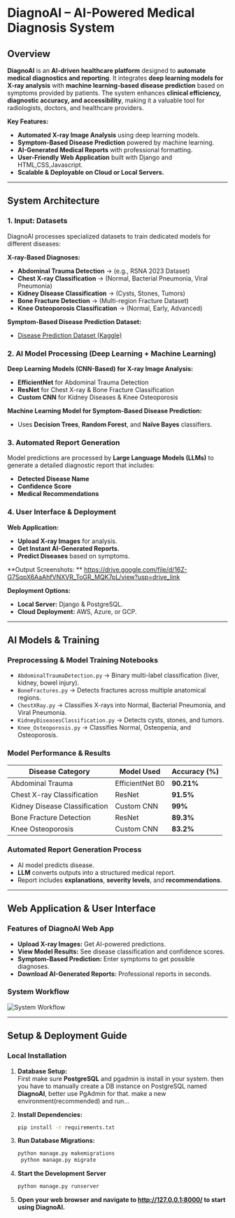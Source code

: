 # **DiagnoAI – AI-Powered Medical Diagnosis System**

## **Overview**

**DiagnoAI** is an **AI-driven healthcare platform** designed to **automate medical diagnostics and reporting**. It integrates **deep learning models for X-ray analysis** with **machine learning-based disease prediction** based on symptoms provided by patients. The system enhances **clinical efficiency, diagnostic accuracy, and accessibility**, making it a valuable tool for radiologists, doctors, and healthcare providers.

**Key Features:**

- **Automated X-ray Image Analysis** using deep learning models.
- **Symptom-Based Disease Prediction** powered by machine learning.
- **AI-Generated Medical Reports** with professional formatting.
- **User-Friendly Web Application** built with Django and HTML,CSS,Javascript.
- **Scalable & Deployable on Cloud or Local Servers.**

---

## **System Architecture**

### **1. Input: Datasets**

DiagnoAI processes specialized datasets to train dedicated models for different diseases:

**X-ray-Based Diagnoses:**

- **Abdominal Trauma Detection** → (e.g., RSNA 2023 Dataset)
- **Chest X-ray Classification** → (Normal, Bacterial Pneumonia, Viral Pneumonia)
- **Kidney Disease Classification** → (Cysts, Stones, Tumors)
- **Bone Fracture Detection** → (Multi-region Fracture Dataset)
- **Knee Osteoporosis Classification** → (Normal, Early, Advanced)

**Symptom-Based Disease Prediction Dataset:**

- [Disease Prediction Dataset (Kaggle)](https://www.kaggle.com/neelima98/disease-prediction-using-machine-learning)

### **2. AI Model Processing (Deep Learning + Machine Learning)**

**Deep Learning Models (CNN-Based) for X-ray Image Analysis:**

- **EfficientNet** for Abdominal Trauma Detection
- **ResNet** for Chest X-ray & Bone Fracture Classification
- **Custom CNN** for Kidney Diseases & Knee Osteoporosis

**Machine Learning Model for Symptom-Based Disease Prediction:**

- Uses **Decision Trees**, **Random Forest**, and **Naïve Bayes** classifiers.

### **3. Automated Report Generation**

Model predictions are processed by **Large Language Models (LLMs)** to generate a detailed diagnostic report that includes:

- **Detected Disease Name**
- **Confidence Score**
- **Medical Recommendations**

### **4. User Interface & Deployment**

**Web Application:**

- **Upload X-ray Images** for analysis.
- **Get Instant AI-Generated Reports.**
- **Predict Diseases** based on symptoms.

**Output Screenshots: **
https://drive.google.com/file/d/16Z-G7SqpX6AaAhfVNXVR_ToGR_MQK7pL/view?usp=drive_link

**Deployment Options:**

- **Local Server:** Django & PostgreSQL.
- **Cloud Deployment:** AWS, Azure, or GCP.

---

## **AI Models & Training**

### **Preprocessing & Model Training Notebooks**

- `AbdominalTraumaDetection.py` → Binary multi-label classification (liver, kidney, bowel injury).
- `BoneFractures.py` → Detects fractures across multiple anatomical regions.
- `ChestXRay.py` → Classifies X-rays into Normal, Bacterial Pneumonia, and Viral Pneumonia.
- `KidneyDiseasesClassification.py` → Detects cysts, stones, and tumors.
- `Knee_Osteoporosis.py` → Classifies Normal, Osteopenia, and Osteoporosis.

### **Model Performance & Results**

| **Disease Category**          | **Model Used**  | **Accuracy (%)** |
| ----------------------------- | --------------- | ---------------- |
| Abdominal Trauma              | EfficientNet B0 | **90.21%**       |
| Chest X-ray Classification    | ResNet          | **91.5%**        |
| Kidney Disease Classification | Custom CNN      | **99%**          |
| Bone Fracture Detection       | ResNet          | **89.3%**        |
| Knee Osteoporosis             | Custom CNN      | **83.2%**        |

### **Automated Report Generation Process**

- AI model predicts disease.
- **LLM** converts outputs into a structured medical report.
- Report includes **explanations**, **severity levels**, and **recommendations**.

---

## **Web Application & User Interface**

### **Features of DiagnoAI Web App**

- **Upload X-ray Images:** Get AI-powered predictions.
- **View Model Results:** See disease classification and confidence scores.
- **Symptom-Based Prediction:** Enter symptoms to get possible diagnoses.
- **Download AI-Generated Reports:** Professional reports in seconds.

### **System Workflow**

![System Workflow](app.gif)

---

## **Setup & Deployment Guide**

### **Local Installation**

1. **Database Setup:**  
    First make sure **PostgreSQL** and pgadmin is install in your system.
   then you have to manually create a DB instance on PostgreSQL named **DiagnoAI**, better use PgAdmin for that.
   make a new environment(recommended) and run...

2. **Install Dependencies:**
   ```bash
   pip install -r requirements.txt
   ```
3. **Run Database Migrations:**
   ```bash
   python manage.py makemigrations
    python manage.py migrate
   ```
4. **Start the Development Server**
   ```bash
   python manage.py runserver
   ```
5. **Open your web browser and navigate to http://127.0.0.1:8000/ to start using DiagnoAI.**
